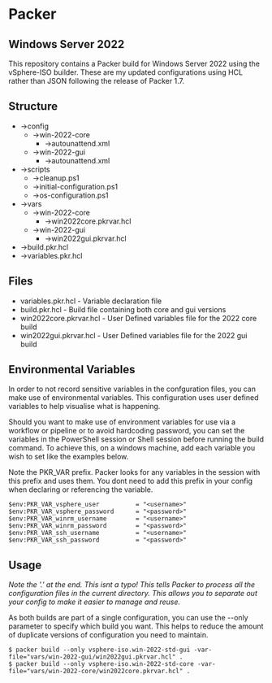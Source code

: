 # Packer

## Windows Server 2022

 This repository contains a Packer build for Windows Server 2022 using the vSphere-ISO builder.
 These are my updated configurations using HCL rather than JSON following the release of Packer 1.7.

## Structure
- ->config
    - ->win-2022-core
	    - ->autounattend.xml
    - ->win-2022-gui
        - ->autounattend.xml
- ->scripts
    - ->cleanup.ps1
	- ->initial-configuration.ps1
	- ->os-configuration.ps1
- ->vars
    - ->win-2022-core
        - ->win2022core.pkrvar.hcl
    - ->win-2022-gui
        - ->win2022gui.pkrvar.hcl
- ->build.pkr.hcl
- ->variables.pkr.hcl

## Files
- variables.pkr.hcl - Variable declaration file
- build.pkr.hcl - Build file containing both core and gui versions
- win2022core.pkrvar.hcl - User Defined variables file for the 2022 core build
- win2022gui.pkrvar.hcl - User Defined variables file for the 2022 gui build

## Environmental Variables
In order to not record sensitive variables in the confguration files, you can make use of environmental variables.  This configuration uses user defined variables to help visualise what is happening.

Should you want to make use of environment variables for use via a workflow or pipeline or to avoid hardcoding password, you can set the variables in the PowerShell session or Shell session before running the build command.  To achieve this, on a windows machine, add each variable you wish to set like the examples below.

Note the PKR_VAR prefix.  Packer looks for any variables in the session with this prefix and uses them. You dont need to add this prefix in your config when declaring or referencing the variable.
```
$env:PKR_VAR_vsphere_user          = "<username>"
$env:PKR_VAR_vsphere_password      = "<password>"
$env:PKR_VAR_winrm_username        = "<username>"
$env:PKR_VAR_winrm_password        = "<password>"
$env:PKR_VAR_ssh_username          = "<username>"
$env:PKR_VAR_ssh_password          = "<password>"
```

## Usage

*Note the '.' at the end.  This isnt a typo!  This tells Packer to process all the configuration files in the current directory.  This allows you to separate out your config to make it easier to manage and reuse.*

As both builds are part of a single configuration, you can use the --only parameter to specify which build you want.  This helps to reduce the amount of duplicate versions of configuration you need to maintain.

```
$ packer build --only vsphere-iso.win-2022-std-gui -var-file="vars/win-2022-gui/win2022gui.pkrvar.hcl" .
$ packer build --only vsphere-iso.win-2022-std-core -var-file="vars/win-2022-core/win2022core.pkrvar.hcl" .

```